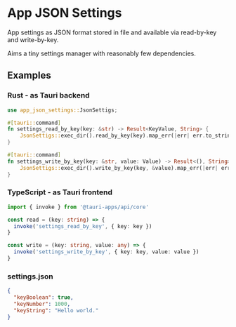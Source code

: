 # App JSON Settings

App settings as JSON format stored in file and available via read-by-key and write-by-key.

Aims a tiny settings manager with reasonably few dependencies.

## Examples

### Rust - as Tauri backend

```rust
use app_json_settings::JsonSettigs;

#[tauri::command]
fn settings_read_by_key(key: &str) -> Result<KeyValue, String> {
    JsonSettigs::exec_dir().read_by_key(key).map_err(|err| err.to_string())
}

#[tauri::command]
fn settings_write_by_key(key: &str, value: Value) -> Result<(), String> {
    JsonSettigs::exec_dir().write_by_key(key, &value).map_err(|err| err.to_string())
}
```

### TypeScript - as Tauri frontend

```ts
import { invoke } from '@tauri-apps/api/core'

const read = (key: string) => {
  invoke('settings_read_by_key', { key: key })
}

const write = (key: string, value: any) => {
  invoke('settings_write_by_key', { key: key, value: value })
}
```

### settings.json

```json
{
  "keyBoolean": true,
  "keyNumber": 1000,
  "keyString": "Hello world."
}
```
